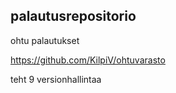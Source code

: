 ## palautusrepositorio
ohtu palautukset

https://github.com/KilpiV/ohtuvarasto

teht 9 versionhallintaa
